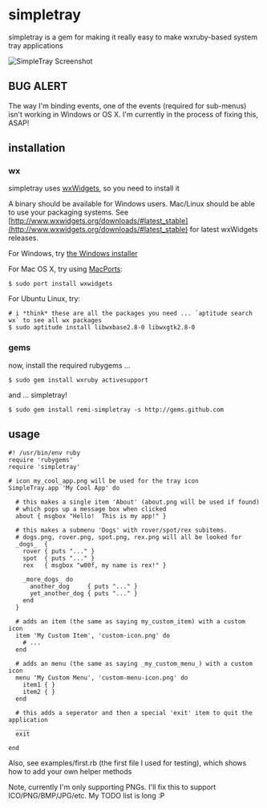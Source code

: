 # simpletray

simpletray is a gem for making it really easy to make wxruby-based system tray applications

![SimpleTray Screenshot](http://github.com/remi/simpletray/tree/master/simpletray.png?raw=true)

## BUG ALERT

The way I'm binding events, one of the events (required for sub-menus) isn't working in Windows or OS X.  I'm currently in the process of fixing this, ASAP!

## installation

### wx

simpletray uses [wxWidgets](http://www.wxwidgets.org), so you need to install it

A binary should be available for Windows users.  Mac/Linux should be able to use your packaging systems.
See [http://www.wxwidgets.org/downloads/#latest_stable](http://www.wxwidgets.org/downloads/#latest_stable) for latest wxWidgets releases.

For Windows, try [the Windows installer](http://prdownloads.sourceforge.net/wxwindows/wxMSW-2.8.9-Setup.exe)

For Mac OS X, try using [MacPorts](http://www.macports.org/):

    $ sudo port install wxwidgets

For Ubuntu Linux, try:

    # i *think* these are all the packages you need ... `aptitude search wx` to see all wx packages
    $ sudo aptitude install libwxbase2.8-0 libwxgtk2.8-0

### gems

now, install the required rubygems ...

    $ sudo gem install wxruby activesupport

and ... simpletray!

    $ sudo gem install remi-simpletray -s http://gems.github.com

## usage

    #! /usr/bin/env ruby
    require 'rubygems'
    require 'simpletray'

    # icon my_cool_app.png will be used for the tray icon
    SimpleTray.app 'My Cool App' do

      # this makes a single item 'About' (about.png will be used if found)
      # which pops up a message box when clicked
      about { msgbox "Hello!  This is my app!" }

      # this makes a submenu 'Dogs' with rover/spot/rex subitems.
      # dogs.png, rover.png, spot.png, rex.png will all be looked for
      _dogs_  {
        rover { puts "..." }
        spot  { puts "..." }
        rex   { msgbox "w00f, my name is rex!" } 

        _more_dogs_ do
          another_dog     { puts "..." }
          yet_another_dog { puts "..." }
        end
      }

      # adds an item (the same as saying my_custom_item) with a custom icon
      item 'My Custom Item', 'custom-icon.png' do
        # ...
      end

      # adds an menu (the same as saying _my_custom_menu_) with a custom icon
      menu 'My Custom Menu', 'custom-menu-icon.png' do
        item1 { }
        item2 { }
      end

      # this adds a seperator and then a special 'exit' item to quit the application
      ____
      exit

    end

Also, see examples/first.rb (the first file I used for testing), which shows how to add 
your own helper methods

Note, currently I'm only supporting PNGs.  I'll fix this to support ICO/PNG/BMP/JPG/etc.
My TODO list is long  :P

